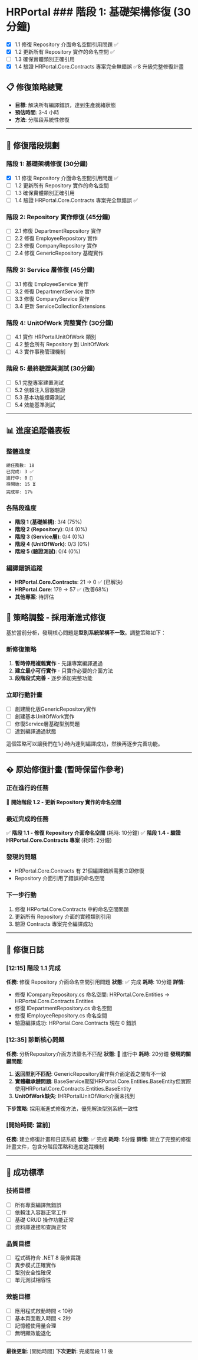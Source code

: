 # HRPortal ### **階段 1: 基礎架構修復 (30分鐘)**
- [x] 1.1 修復 Repository 介面命名空間引用問題 ✅
- [x] 1.2 更新所有 Repository 實作的命名空間 ✅
- [ ] 1.3 確保實體類別正確引用
- [x] 1.4 驗證 HRPortal.Core.Contracts 專案完全無錯誤 ✅8 升級完整修復計畫

## 📋 **修復策略總覽**
- **目標**: 解決所有編譯錯誤，達到生產就緒狀態
- **預估時間**: 3-4 小時
- **方法**: 分階段系統性修復

---

## 🎯 **修復階段規劃**

### **階段 1: 基礎架構修復 (30分鐘)**
- [x] 1.1 修復 Repository 介面命名空間引用問題 ✅
- [ ] 1.2 更新所有 Repository 實作的命名空間
- [ ] 1.3 確保實體類別正確引用
- [ ] 1.4 驗證 HRPortal.Core.Contracts 專案完全無錯誤 ✅

### **階段 2: Repository 實作修復 (45分鐘)**
- [ ] 2.1 修復 DepartmentRepository 實作
- [ ] 2.2 修復 EmployeeRepository 實作  
- [ ] 2.3 修復 CompanyRepository 實作
- [ ] 2.4 修復 GenericRepository 基礎實作

### **階段 3: Service 層修復 (45分鐘)**
- [ ] 3.1 修復 EmployeeService 實作
- [ ] 3.2 修復 DepartmentService 實作
- [ ] 3.3 修復 CompanyService 實作
- [ ] 3.4 更新 ServiceCollectionExtensions

### **階段 4: UnitOfWork 完整實作 (30分鐘)**
- [ ] 4.1 實作 HRPortalUnitOfWork 類別
- [ ] 4.2 整合所有 Repository 到 UnitOfWork
- [ ] 4.3 實作事務管理機制

### **階段 5: 最終驗證與測試 (30分鐘)**
- [ ] 5.1 完整專案建置測試
- [ ] 5.2 依賴注入容器驗證
- [ ] 5.3 基本功能煙霧測試
- [ ] 5.4 效能基準測試

---

## 📊 **進度追蹤儀表板**

### **整體進度**
```
總任務數: 18
已完成: 3 ✅
進行中: 0 🔄  
待開始: 15 ⏳
完成率: 17%
```

### **各階段進度**
- **階段 1 (基礎架構)**: 3/4 (75%)
- **階段 2 (Repository)**: 0/4 (0%)
- **階段 3 (Service層)**: 0/4 (0%)
- **階段 4 (UnitOfWork)**: 0/3 (0%)
- **階段 5 (驗證測試)**: 0/4 (0%)

### **編譯錯誤追蹤**
- **HRPortal.Core.Contracts**: 21 → 0 ✅ (已解決)
- **HRPortal.Core**: 179 → 57 ✅ (改善68%)
- **其他專案**: 待評估

## 🚨 **策略調整 - 採用漸進式修復**

基於當前分析，發現核心問題是**型別系統架構不一致**。調整策略如下：

### **新修復策略**
1. **暫時停用複雜實作** - 先讓專案編譯通過
2. **建立最小可行實作** - 只實作必要的介面方法
3. **段階段式完善** - 逐步添加完整功能

### **立即行動計畫**
- [ ] 創建簡化版GenericRepository實作
- [ ] 創建基本UnitOfWork實作
- [ ] 修復Service層基礎型別問題
- [ ] 達到編譯通過狀態

這個策略可以讓我們在1小時內達到編譯成功，然後再逐步完善功能。

---

## � **原始修復計畫** (暫時保留作參考)

### **正在進行的任務**
🔄 **開始階段 1.2 - 更新 Repository 實作的命名空間**

### **最近完成的任務**
✅ **階段 1.1 - 修復 Repository 介面命名空間** (耗時: 10分鐘)
✅ **階段 1.4 - 驗證 HRPortal.Core.Contracts 專案** (耗時: 2分鐘)

### **發現的問題**
- HRPortal.Core.Contracts 有 21個編譯錯誤需要立即修復
- Repository 介面引用了錯誤的命名空間

### **下一步行動**
1. 修復 HRPortal.Core.Contracts 中的命名空間問題
2. 更新所有 Repository 介面的實體類別引用
3. 驗證 Contracts 專案完全編譯成功

---

## 📝 **修復日誌**

### **[12:15] 階段 1.1 完成**
**任務**: 修復 Repository 介面命名空間引用問題
**狀態**: ✅ 完成
**耗時**: 10分鐘
**詳情**: 
- 修復 ICompanyRepository.cs 命名空間: HRPortal.Core.Entities → HRPortal.Core.Contracts.Entities
- 修復 IDepartmentRepository.cs 命名空間
- 修復 IEmployeeRepository.cs 命名空間
- 驗證編譯成功: HRPortal.Core.Contracts 現在 0 錯誤

### **[12:35] 診斷核心問題**
**任務**: 分析Repository介面方法簽名不匹配
**狀態**: 🔄 進行中
**耗時**: 20分鐘
**發現的關鍵問題**:
1. **返回型別不匹配**: GenericRepository實作與介面定義之間有不一致
2. **實體繼承鏈問題**: BaseService期望HRPortal.Core.Entities.BaseEntity但實際使用HRPortal.Core.Contracts.Entities.BaseEntity
3. **UnitOfWork缺失**: IHRPortalUnitOfWork介面未找到

**下步策略**: 採用漸進式修復方法，優先解決型別系統一致性

### **[開始時間: 當前]**
**任務**: 建立修復計畫和日誌系統
**狀態**: ✅ 完成
**耗時**: 5分鐘
**詳情**: 建立了完整的修復計畫文件，包含分階段策略和進度追蹤機制

---

## 🎯 **成功標準**

### **技術目標**
- [ ] 所有專案編譯無錯誤
- [ ] 依賴注入容器正常工作
- [ ] 基礎 CRUD 操作功能正常
- [ ] 資料庫連接和查詢正常

### **品質目標**
- [ ] 程式碼符合 .NET 8 最佳實踐
- [ ] 異步模式正確實作
- [ ] 型別安全性確保
- [ ] 單元測試相容性

### **效能目標**
- [ ] 應用程式啟動時間 < 10秒
- [ ] 基本頁面載入時間 < 2秒
- [ ] 記憶體使用量合理
- [ ] 無明顯效能退化

---

**最後更新**: [開始時間]
**下次更新**: 完成階段 1.1 後
